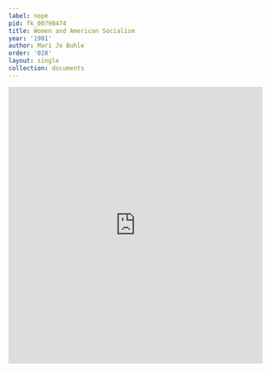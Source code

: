 ```yaml
---
label: nope
pid: fk_00798474
title: Women and American Socialism
year: '1981'
author: Mari Jo Buhle
order: '028'
layout: single
collection: documents
---
```

<iframe src="https://northwestern.app.box.com/embed/s/9go9zwayhcb141sdrvavh2d6c5r3vepa?sortColumn=date&view=list" width="100%" height="550" frameborder="0" allowfullscreen webkitallowfullscreen msallowfullscreen></iframe>
